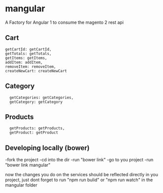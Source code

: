 # mangular
A Factory for Angular 1 to consume the magento 2 rest api


## Cart
    getCartId: getCartId,
    getTotals: getTotals,
    getItems: getItems,
    addItem: addItem,
    removeItem: removeItem,
    createNewCart: createNewCart


## Category
      getCategories: getCategories,
      getCategory: getCategory

## Products
      getProducts: getProducts,
      getProduct: getProduct

## Developing locally (bower)
-fork the project
-cd into the dir
-run "bower link"
-go to you project
-run "bower link mangular"

now the changes you do on the services should be reflected directly in you project, just dont forget to run "npm run bulid" or "npm run watch" in the mangular folder
